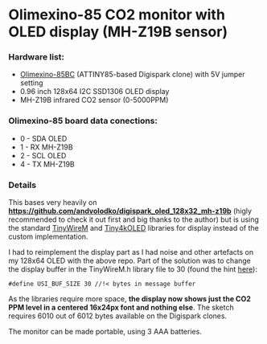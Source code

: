 # Olimexino-85 CO2 monitor with OLED display (MH-Z19B sensor)

### Hardware list:
- [Olimexino-85BC](https://github.com/OLIMEX/OLIMEXINO-85) (ATTINY85-based Digispark clone) with 5V jumper setting
- 0.96 inch 128x64 I2C SSD1306 OLED display
- MH-Z19B infrared CO2 sensor (0-5000PPM)

### Olimexino-85 board data conections:
- 0 - SDA OLED
- 1 - RX MH-Z19B
- 2 - SCL OLED
- 4 - TX MH-Z19B

### Details
This bases very heavily on **https://github.com/andvolodko/digispark_oled_128x32_mh-z19b** (higly recommended to check it out first and big thanks to the author) but is using the standard [TinyWireM](https://github.com/adafruit/TinyWireM) and [Tiny4kOLED](https://github.com/datacute/Tiny4kOLED) libraries for display instead of the custom implementation. 

I had to reimplement the display part as I had noise and other artefacts on my 128x64 OLED with the above repo. Part of the solution was to change the display buffer in the TinyWireM.h library file to 30 (found the hint [here](https://github.com/OLIMEX/OLIMEXINO-85/blob/master/SOFTWARE/O85-examples/O85_MOD_LCD_1x9/O85_MOD_LCD_1x9.ino)):

``#define USI_BUF_SIZE 30 //!< bytes in message buffer``

As the libraries require more space, **the display now shows just the CO2 PPM level in a centered 16x24px font and nothing else**. The sketch requires 6010 out of 6012 bytes available on the Digispark clones.

The monitor can be made portable, using 3 AAA batteries.
